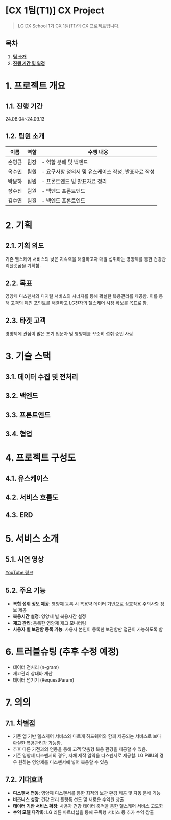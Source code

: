 # [CX 1팀(T1)] CX Project

> LG DX School 1기 CX 1팀(T1)의 CX 프로젝트입니다.

## 목차

1. [**팀 소개**](#1)
2. [**진행 기간 및 일정**](#2)

# 1. 프로젝트 개요

## 1.1. 진행 기간
24.08.04~24.09.13

## 1.2. 팀원 소개

|  이름  | 역할 | <div align="center">수행 내용</div>              |
| :----: | :--: | :-----------------------------------------------  |
| 손영균 | 팀장 | - 역할 분배 및 백엔드                              |
| 옥수민 | 팀원 | - 요구사항 정의서 및 유스케이스 작성, 발표자료 작성 |
| 박윤하 | 팀원 | - 프론트엔드 및 발표자료 정리                      |
| 장수진 | 팀원 | - 백엔드 프론트엔드                                |
| 김수연 | 팀원 | - 백엔드 프론트엔드                                |

# 2. 기획

## 2.1. 기획 의도
기존 헬스케어 서비스의 낮은 지속력을 해결하고자 매일 섭취하는 영양제를 통한 건강관리플랫폼을 기획함.

## 2.2. 목표
영양제 디스펜서와 디지털 서비스의 시너지를 통해 확실한 복용관리를 제공함. 이를 통해 고객의 페인 포인트를 해결하고 LG전자의 헬스케어 시장 확보를 목표로 함.

## 2.3. 타겟 고객
영양제에 관심이 많은 초기 입문자 및 영양제를 꾸준히 섭취 중인 사람

# 3. 기술 스택

## 3.1. 데이터 수집 및 전처리

## 3.2. 백엔드

## 3.3. 프론트엔드

## 3.4. 협업

# 4. 프로젝트 구성도

## 4.1. 유스케이스

## 4.2. 서비스 흐름도

## 4.3. ERD

# 5. 서비스 소개

## 5.1. 시연 영상
[YouTube 링크](https://www.youtube.com/watch?v=-Evw-ofyyVo)

## 5.2. 주요 기능
- **복합 섭취 정보 제공**: 영양제 등록 시 복용약 데이터 기반으로 상호작용 주의사항 정보 제공
- **복용시간 설정**: 영양제 별 복용시간 설정
- **재고 관리**: 등록한 영양제 재고 모니터링
- **사용자 별 보관함 등록 기능**: 사용자 본인이 등록한 보관함만 접근이 가능하도록 함

# 6. 트러블슈팅 (추후 수정 예정)
- 데이터 전처리 (n-gram)
- 재고관리 상태바 계산
- 데이터 넘기기 (RequestParam)

# 7. 의의

## 7.1. 차별점
- 기존 앱 기반 헬스케어 서비스와 다르게 하드웨어와 함께 제공되는 서비스로 보다 확실한 복용관리가 가능함.
- 추후 다른 가전과의 연동을 통해 고객 맞춤형 복용 환경을 제공할 수 있음.
- 기존 영양제 디스펜서의 경우, 자체 제작 알약을 디스펜서로 제공함. LG PillU의 경우 원하는 영양제를 디스펜서에 넣어 복용할 수 있음

## 7.2. 기대효과
- **디스펜서 연동**: 영양제 디스펜서를 통한 최적의 보관 환경 제공 및 자동 분배 기능
- **비즈니스 성장**: 건강 관리 플랫폼 선도 및 새로운 수익원 창출
- **데이터 기반 서비스 확장**: 사용자 건강 데이터 축적을 통한 헬스케어 서비스 고도화
- **수익 모델 다각화**: LG 리튠 파트너십을 통해 구독형 서비스 등 추가 수익 창출



